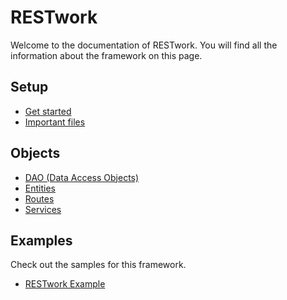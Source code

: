 # RESTwork
Welcome to the documentation of RESTwork.
You will find all the information about the framework on this page.

## Setup
- [Get started](./setup/getstarted.md)
- [Important files](./setup/files.md)

## Objects
- [DAO (Data Access Objects)](./objects/DAO.md)
- [Entities](./objects/Entities.md)
- [Routes](./objects/Routes.md)
- [Services](./objects/Services.md)

## Examples
Check out the samples for this framework.
- [RESTwork Example](https://github.com/julianschmuckli/restwork_example)
